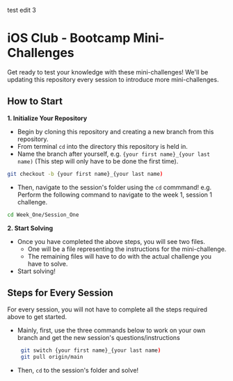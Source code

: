 test edit 3
# iOS Club - Bootcamp Mini-Challenges

Get ready to test your knowledge with these mini-challenges! We'll be updating this repository every session to introduce more mini-challenges.

## How to Start

**1. Initialize Your Repository**
   - Begin by cloning this repository and creating a new branch from this repository.
   - From terminal `cd` into the directory this repository is held in. 
   - Name the branch after yourself, e.g. `{your first name}_{your last name)` (This step will only have to be done the first time).
   ```bash
   git checkout -b {your first name}_{your last name)
   ```
   - Then, navigate to the session's folder using the `cd` commmand! e.g. Perform the following command to navigate to the week 1, session 1 challenge.
   ```bash
   cd Week_One/Session_One
   ```
   
**2. Start Solving**
   - Once you have completed the above steps, you will see two files. 
     - One will be a file representing the instructions for the mini-challenge.
     - The remaining files will have to do with the actual challenge you have to solve.
  - Start solving!

## Steps for Every Session

For every session, you will not have to complete all the steps required above to get started.
- Mainly, first, use the three commands below to work on your own branch and get the new session's questions/instructions
  ```bash
   git switch {your first name}_{your last name)
   git pull origin/main
   ```
- Then, `cd` to the session's folder and solve!




